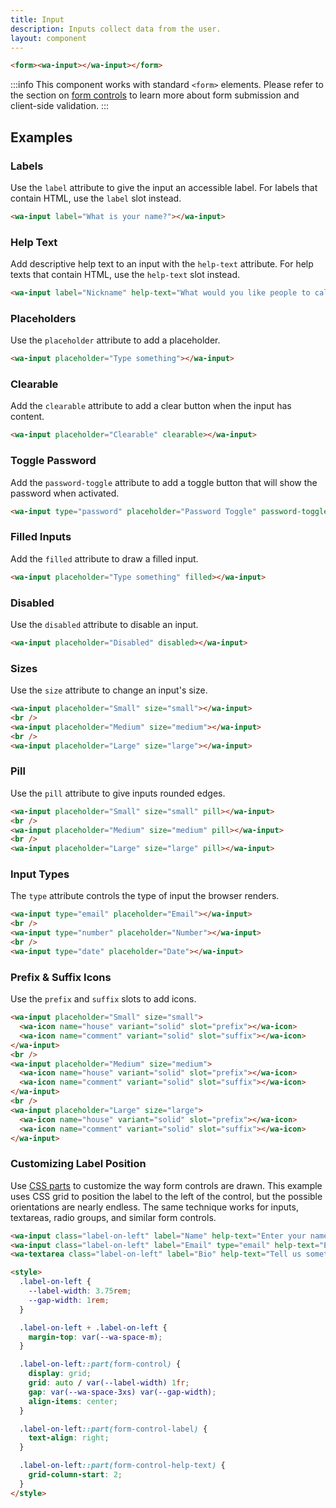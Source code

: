 ```yaml
---
title: Input
description: Inputs collect data from the user.
layout: component
---
```


```html {.example}
<form><wa-input></wa-input></form>
```

:::info
This component works with standard `<form>` elements. Please refer to the section on [form controls](/getting-started/form-controls) to learn more about form submission and client-side validation.
:::

## Examples

### Labels

Use the `label` attribute to give the input an accessible label. For labels that contain HTML, use the `label` slot instead.

```html {.example}
<wa-input label="What is your name?"></wa-input>
```

### Help Text

Add descriptive help text to an input with the `help-text` attribute. For help texts that contain HTML, use the `help-text` slot instead.

```html {.example}
<wa-input label="Nickname" help-text="What would you like people to call you?"></wa-input>
```

### Placeholders

Use the `placeholder` attribute to add a placeholder.

```html {.example}
<wa-input placeholder="Type something"></wa-input>
```

### Clearable

Add the `clearable` attribute to add a clear button when the input has content.

```html {.example}
<wa-input placeholder="Clearable" clearable></wa-input>
```

### Toggle Password

Add the `password-toggle` attribute to add a toggle button that will show the password when activated.

```html {.example}
<wa-input type="password" placeholder="Password Toggle" password-toggle></wa-input>
```

### Filled Inputs

Add the `filled` attribute to draw a filled input.

```html {.example}
<wa-input placeholder="Type something" filled></wa-input>
```

### Disabled

Use the `disabled` attribute to disable an input.

```html {.example}
<wa-input placeholder="Disabled" disabled></wa-input>
```

### Sizes

Use the `size` attribute to change an input's size.

```html {.example}
<wa-input placeholder="Small" size="small"></wa-input>
<br />
<wa-input placeholder="Medium" size="medium"></wa-input>
<br />
<wa-input placeholder="Large" size="large"></wa-input>
```

### Pill

Use the `pill` attribute to give inputs rounded edges.

```html {.example}
<wa-input placeholder="Small" size="small" pill></wa-input>
<br />
<wa-input placeholder="Medium" size="medium" pill></wa-input>
<br />
<wa-input placeholder="Large" size="large" pill></wa-input>
```

### Input Types

The `type` attribute controls the type of input the browser renders.

```html {.example}
<wa-input type="email" placeholder="Email"></wa-input>
<br />
<wa-input type="number" placeholder="Number"></wa-input>
<br />
<wa-input type="date" placeholder="Date"></wa-input>
```

### Prefix & Suffix Icons

Use the `prefix` and `suffix` slots to add icons.

```html {.example}
<wa-input placeholder="Small" size="small">
  <wa-icon name="house" variant="solid" slot="prefix"></wa-icon>
  <wa-icon name="comment" variant="solid" slot="suffix"></wa-icon>
</wa-input>
<br />
<wa-input placeholder="Medium" size="medium">
  <wa-icon name="house" variant="solid" slot="prefix"></wa-icon>
  <wa-icon name="comment" variant="solid" slot="suffix"></wa-icon>
</wa-input>
<br />
<wa-input placeholder="Large" size="large">
  <wa-icon name="house" variant="solid" slot="prefix"></wa-icon>
  <wa-icon name="comment" variant="solid" slot="suffix"></wa-icon>
</wa-input>
```

### Customizing Label Position

Use [CSS parts](#css-parts) to customize the way form controls are drawn. This example uses CSS grid to position the label to the left of the control, but the possible orientations are nearly endless. The same technique works for inputs, textareas, radio groups, and similar form controls.

```html {.example}
<wa-input class="label-on-left" label="Name" help-text="Enter your name"></wa-input>
<wa-input class="label-on-left" label="Email" type="email" help-text="Enter your email"></wa-input>
<wa-textarea class="label-on-left" label="Bio" help-text="Tell us something about yourself"></wa-textarea>

<style>
  .label-on-left {
    --label-width: 3.75rem;
    --gap-width: 1rem;
  }

  .label-on-left + .label-on-left {
    margin-top: var(--wa-space-m);
  }

  .label-on-left::part(form-control) {
    display: grid;
    grid: auto / var(--label-width) 1fr;
    gap: var(--wa-space-3xs) var(--gap-width);
    align-items: center;
  }

  .label-on-left::part(form-control-label) {
    text-align: right;
  }

  .label-on-left::part(form-control-help-text) {
    grid-column-start: 2;
  }
</style>
```
